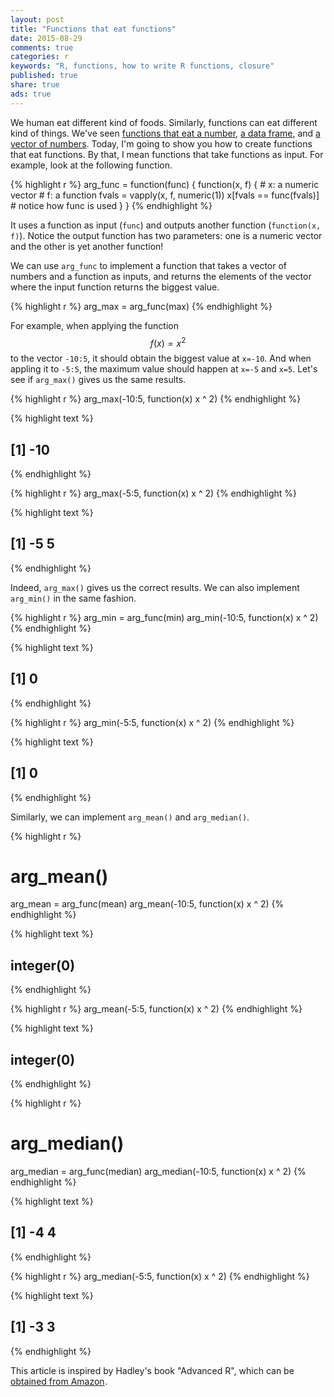 ```yaml
---
layout: post
title: "Functions that eat functions"
date: 2015-08-29 
comments: true
categories: r
keywords: "R, functions, how to write R functions, closure"
published: true
share: true
ads: true
---
```


We human eat different kind of foods. Similarly, functions can eat different kind of things. We've seen [functions that eat a number](https://masterr.org/r/functions-that-return-functions/), [a data frame](https://masterr.org/r/functions-that-return-functions-part-2/), and [a vector of numbers](https://masterr.org/r/functions-that-return-a-list-of-functions-and-lapply/). Today, I'm going to show you how to create functions that eat functions. By that, I mean functions that take functions as input. For example, look at the following function. 

{% highlight r %}
arg_func = function(func) {
        function(x, f) {
                # x: a numeric vector
                # f: a function
                fvals = vapply(x, f, numeric(1))
                x[fvals == func(fvals)] # notice how func is used
        }
}
{% endhighlight %}

It uses a function as input (`func`) and outputs another function (`function(x, f)`). Notice the output function has two parameters: one is a numeric vector and the other is yet another function! 

We can use `arg_func` to implement a function that takes a vector of numbers and a function as inputs, and returns the elements of the vector where the input function returns the biggest value. 

{% highlight r %}
arg_max = arg_func(max)
{% endhighlight %}

For example, when applying the function $$f(x)=x^2$$ to the vector `-10:5`, it should obtain the biggest value at `x=-10`. And when appling it to `-5:5`, the maximum value should happen at `x=-5` and `x=5`. Let's see if `arg_max()` gives us the same results.

{% highlight r %}
arg_max(-10:5, function(x) x ^ 2)
{% endhighlight %}



{% highlight text %}
## [1] -10
{% endhighlight %}



{% highlight r %}
arg_max(-5:5, function(x) x ^ 2)
{% endhighlight %}



{% highlight text %}
## [1] -5  5
{% endhighlight %}

Indeed, `arg_max()` gives us the correct results. We can also implement `arg_min()` in the same fashion.

{% highlight r %}
arg_min = arg_func(min)
arg_min(-10:5, function(x) x ^ 2)
{% endhighlight %}



{% highlight text %}
## [1] 0
{% endhighlight %}



{% highlight r %}
arg_min(-5:5, function(x) x ^ 2)
{% endhighlight %}



{% highlight text %}
## [1] 0
{% endhighlight %}

Similarly, we can implement `arg_mean()` and `arg_median()`.

{% highlight r %}
# arg_mean()
arg_mean = arg_func(mean)
arg_mean(-10:5, function(x) x ^ 2)
{% endhighlight %}



{% highlight text %}
## integer(0)
{% endhighlight %}



{% highlight r %}
arg_mean(-5:5, function(x) x ^ 2)
{% endhighlight %}



{% highlight text %}
## integer(0)
{% endhighlight %}



{% highlight r %}
# arg_median()
arg_median = arg_func(median)
arg_median(-10:5, function(x) x ^ 2)
{% endhighlight %}



{% highlight text %}
## [1] -4  4
{% endhighlight %}



{% highlight r %}
arg_median(-5:5, function(x) x ^ 2)
{% endhighlight %}



{% highlight text %}
## [1] -3  3
{% endhighlight %}

This article is inspired by Hadley's book "Advanced R", which can be <a rel="nofollow" href="https://www.amazon.com/gp/product/1466586966/ref=as_li_tl?ie=UTF8&camp=1789&creative=9325&creativeASIN=1466586966&linkCode=as2&tag=cabaceo-20&linkId=2GDWMZSF4NX32QIO">obtained from Amazon</a><img src="https://ir-na.amazon-adsystem.com/e/ir?t=cabaceo-20&l=as2&o=1&a=1466586966" width="1" height="1" border="0" alt="" style="border:none !important; margin:0px !important;" />.
